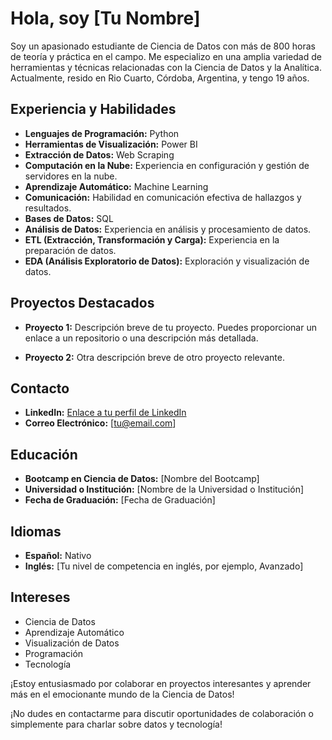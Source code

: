 # Hola, soy [Tu Nombre]

Soy un apasionado estudiante de Ciencia de Datos con más de 800 horas de teoría y práctica en el campo. Me especializo en una amplia variedad de herramientas y técnicas relacionadas con la Ciencia de Datos y la Analítica. Actualmente, resido en Rio Cuarto, Córdoba, Argentina, y tengo 19 años.

## Experiencia y Habilidades

- **Lenguajes de Programación:** Python
- **Herramientas de Visualización:** Power BI
- **Extracción de Datos:** Web Scraping
- **Computación en la Nube:** Experiencia en configuración y gestión de servidores en la nube.
- **Aprendizaje Automático:** Machine Learning
- **Comunicación:** Habilidad en comunicación efectiva de hallazgos y resultados.
- **Bases de Datos:** SQL
- **Análisis de Datos:** Experiencia en análisis y procesamiento de datos.
- **ETL (Extracción, Transformación y Carga):** Experiencia en la preparación de datos.
- **EDA (Análisis Exploratorio de Datos):** Exploración y visualización de datos.

## Proyectos Destacados

- **Proyecto 1:** Descripción breve de tu proyecto. Puedes proporcionar un enlace a un repositorio o una descripción más detallada.

- **Proyecto 2:** Otra descripción breve de otro proyecto relevante.

## Contacto

- **LinkedIn:** [Enlace a tu perfil de LinkedIn](URL_de_tu_perfil)
- **Correo Electrónico:** [tu@email.com]

## Educación

- **Bootcamp en Ciencia de Datos:** [Nombre del Bootcamp]
- **Universidad o Institución:** [Nombre de la Universidad o Institución]
- **Fecha de Graduación:** [Fecha de Graduación]

## Idiomas

- **Español:** Nativo
- **Inglés:** [Tu nivel de competencia en inglés, por ejemplo, Avanzado]

## Intereses

- Ciencia de Datos
- Aprendizaje Automático
- Visualización de Datos
- Programación
- Tecnología

¡Estoy entusiasmado por colaborar en proyectos interesantes y aprender más en el emocionante mundo de la Ciencia de Datos!

¡No dudes en contactarme para discutir oportunidades de colaboración o simplemente para charlar sobre datos y tecnología!
